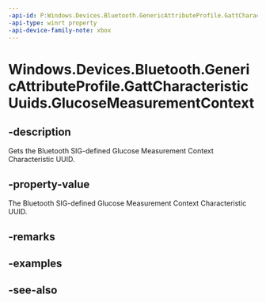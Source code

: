 ```yaml
---
-api-id: P:Windows.Devices.Bluetooth.GenericAttributeProfile.GattCharacteristicUuids.GlucoseMeasurementContext
-api-type: winrt property
-api-device-family-note: xbox
---
```


<!-- Property syntax
public System.Guid GlucoseMeasurementContext { get; }
-->

# Windows.Devices.Bluetooth.GenericAttributeProfile.GattCharacteristicUuids.GlucoseMeasurementContext

## -description
Gets the Bluetooth SIG-defined Glucose Measurement Context Characteristic UUID.

## -property-value
The Bluetooth SIG-defined Glucose Measurement Context Characteristic UUID.

## -remarks

## -examples

## -see-also

